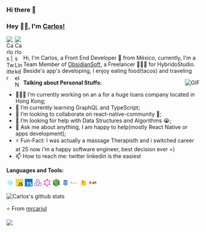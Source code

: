 ### Hi there 👋

<!--
**mrcarjul/mrcarjul** is a ✨ _special_ ✨ repository because its `README.md` (this file) appears on your GitHub profile.

Here are some ideas to get you started:

- 🔭 I’m currently working on ...
- 🌱 I’m currently learning ...
- 👯 I’m looking to collaborate on ...
- 🤔 I’m looking for help with ...
- 💬 Ask me about ...
- 📫 How to reach me: ...
- 😄 Pronouns: ...
- ⚡ Fun fact: ...
-->
### Hey 👋🏽, I'm [Carlos!](https://mrcarjul.github.io/landingpage/) 

<a href="https://twitter.com/mrcarjul">
  <img align="left" alt="Carlos | Twitter" width="22px" src="https://cdn.jsdelivr.net/npm/simple-icons@v3/icons/twitter.svg" />
</a>
<a href="https://www.linkedin.com/in/mrcarjul/">
  <img align="left" alt="Carlos LinkdeIN" width="22px" src="https://cdn.jsdelivr.net/npm/simple-icons@v3/icons/linkedin.svg" />
</a>
<br />
<br />

Hi, I'm Carlos, a Front End Developer 🚀 from México, currently, I'm a Team Member of  [ObsidianSoft](https://obsidiansoft.io/), a Freelancer 👨🏽‍💻  for HybridoStudio. Beside's app's developing, I enjoy eating food(tacos) and traveling

  <img align="right" alt="GIF" src="https://media.giphy.com/media/vzO0Vc8b2VBLi/giphy.gif" />
  
**Talking about Personal Stuffs:**

- 👨🏽‍💻 I’m currently working on an a for a huge loans company located in Hong Kong;
- 🌱 I’m currently learning GraphQL and TypeScript; 
- 👯 I’m looking to collaborate on react-native-community 🤝;
- 🤔 I’m looking for help with Data Structures and Algorithms 😭;
- 💬 Ask me about anything, I am happy to help(mostly React Native or apps development);
- ⚡️ Fun-Fact: I was actually a massage Therapisth and i switched career at 25 now i'm a happy software engineer, best decision ever =)
- 📫 How to reach me: twitter linkedin is the easiest

**Languages and Tools:**  


<code><img height="20" src="https://raw.githubusercontent.com/github/explore/80688e429a7d4ef2fca1e82350fe8e3517d3494d/topics/react/react.png"></code>
<code><img height="20" src="https://raw.githubusercontent.com/github/explore/80688e429a7d4ef2fca1e82350fe8e3517d3494d/topics/javascript/javascript.png"></code>
<code><img height="20" src="https://raw.githubusercontent.com/github/explore/80688e429a7d4ef2fca1e82350fe8e3517d3494d/topics/typescript/typescript.png"></code>
<code><img height="20" src="https://raw.githubusercontent.com/github/explore/80688e429a7d4ef2fca1e82350fe8e3517d3494d/topics/redux/redux.png"></code>
<code><img height="20" src="https://raw.githubusercontent.com/github/explore/5c058a388828bb5fde0bcafd4bc867b5bb3f26f3/topics/graphql/graphql.png"></code>
<code><img height="20" src="https://raw.githubusercontent.com/github/explore/80688e429a7d4ef2fca1e82350fe8e3517d3494d/topics/nodejs/nodejs.png"></code>
<code><img height="20" src="https://raw.githubusercontent.com/github/explore/80688e429a7d4ef2fca1e82350fe8e3517d3494d/topics/sql/sql.png"></code>
<code><img height="20" src="https://raw.githubusercontent.com/github/explore/80688e429a7d4ef2fca1e82350fe8e3517d3494d/topics/mongodb/mongodb.png"></code>
<code><img height="20" src="https://raw.githubusercontent.com/github/explore/80688e429a7d4ef2fca1e82350fe8e3517d3494d/topics/firebase/firebase.png"></code>
<code><img height="20" src="https://raw.githubusercontent.com/github/explore/80688e429a7d4ef2fca1e82350fe8e3517d3494d/topics/git/git.png"></code>



![Carlos's github stats](https://github-readme-stats.vercel.app/api?username=mrcarjul&show_icons=true&hide_border=true)

⭐️ From [mrcarjul](https://github.com/mrcarjul)


<a href="https://github.com/mrcarjul/TvMaze">
  <img align="left" src="https://github-readme-stats.vercel.app/api/pin/?username=mrcarjul&repo=TvMaze" />
</a>
